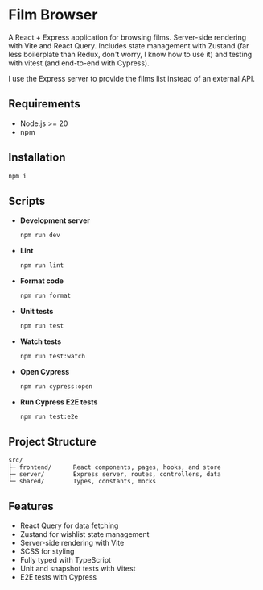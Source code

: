 # Film Browser

A React + Express application for browsing films. Server-side rendering with Vite and React Query. Includes state management with Zustand (far less boilerplate than Redux, don't worry, I know how to use it) and testing with vitest (and end-to-end with Cypress).

I use the Express server to provide the films list instead of an external API.

## Requirements

- Node.js >= 20
- npm

## Installation

```bash
npm i
```

## Scripts

- **Development server**

  ```bash
  npm run dev
  ```

- **Lint**

  ```bash
  npm run lint
  ```

- **Format code**

  ```bash
  npm run format
  ```

- **Unit tests**

  ```bash
  npm run test
  ```

- **Watch tests**

  ```bash
  npm run test:watch
  ```

- **Open Cypress**

  ```bash
  npm run cypress:open
  ```

- **Run Cypress E2E tests**

  ```bash
  npm run test:e2e
  ```

## Project Structure

```
src/
├─ frontend/      React components, pages, hooks, and store
├─ server/        Express server, routes, controllers, data
└─ shared/        Types, constants, mocks
```

## Features

- React Query for data fetching
- Zustand for wishlist state management
- Server-side rendering with Vite
- SCSS for styling
- Fully typed with TypeScript
- Unit and snapshot tests with Vitest
- E2E tests with Cypress
